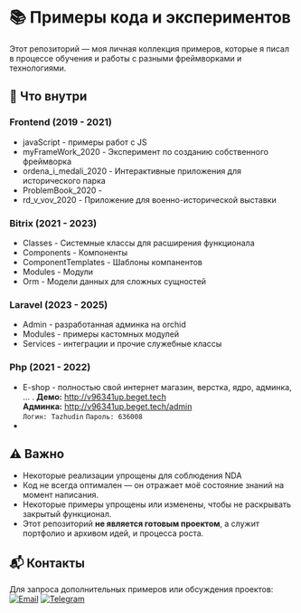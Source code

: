 # 📚 Примеры кода и экспериментов

Этот репозиторий — моя личная коллекция примеров, которые я писал в процессе обучения и работы с разными фреймворками и технологиями.

## 🚀 Что внутри 

### Frontend (2019 - 2021)
- javaScript - примеры работ с JS
- myFrameWork_2020 - Эксперимент по созданию собственного фреймворка
- ordena_i_medali_2020 - Интерактивные приложения для исторического парка
- ProblemBook_2020 -
- rd_v_vov_2020 - Приложение для военно-исторической выставки

### Bitrix (2021 - 2023)
- Classes - Системные классы для расширения функционала
- Components - Компоненты
- ComponentTemplates - Шаблоны компанентов
- Modules - Модули
- Orm - Модели данных для сложных сущностей

### Laravel (2023 - 2025)
- Admin - разработанная админка на orchid
- Modules - примеры кастомных модулей
- Services - интеграции и прочие служебные классы

### Php (2021 - 2022)
- E-shop - полностью свой интернет магазин, верстка, ядро, админка, ... . 
  **Демо:** http://v96341up.beget.tech  
  **Админка:** http://v96341up.beget.tech/admin  
  `Логин: Tazhudin` `Пароль: 636008`
- 
## ⚠️ Важно
- Некоторые реализации упрощены для соблюдения NDA
- Код не всегда оптимален — он отражает моё состояние знаний на момент написания.
- Некоторые примеры упрощены или изменены, чтобы не раскрывать закрытый функционал.
- Этот репозиторий **не является готовым проектом**, а служит портфолио и архивом идей, и процесса роста.

## 📬 Контакты
Для запроса дополнительных примеров или обсуждения проектов:  
[![Email](https://img.shields.io/badge/tazhudin.muxtarov@mail.ru-blue?logo=gmail)](mailto:tazhudin.muxtarov@mail.ru)
[![Telegram](https://img.shields.io/badge/Telegram-@M_Tazhudin-blue?logo=telegram)](https://t.me/M_Tazhudin)